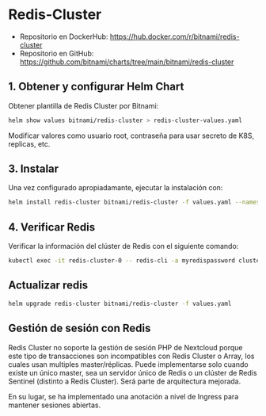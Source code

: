 # Redis-Cluster

- Repositorio en DockerHub: <https://hub.docker.com/r/bitnami/redis-cluster>
- Repositorio en GitHub: <https://github.com/bitnami/charts/tree/main/bitnami/redis-cluster>

## 1. Obtener y configurar Helm Chart

Obtener plantilla de Redis Cluster por Bitnami:

```bash
helm show values bitnami/redis-cluster > redis-cluster-values.yaml
```

Modificar valores como usuario root, contraseña para usar secreto de K8S, replicas, etc.

## 3. Instalar

Una vez configurado apropiadamante, ejecutar la instalación con:

```bash
helm install redis-cluster bitnami/redis-cluster -f values.yaml --namespace nextcloud
```

## 4. Verificar Redis

Verificar la información del clúster de Redis con el siguiente comando:

```bash
kubectl exec -it redis-cluster-0 -- redis-cli -a myredispassword cluster info 
```

## Actualizar redis

```bash
helm upgrade redis-cluster bitnami/redis-cluster -f values.yaml
```

## Gestión de sesión con Redis

Redis Cluster no soporte la gestión de sesión PHP de Nextcloud porque este tipo de transacciones son incompatibles con Redis Cluster o Array, los cuales usan multiples master/réplicas. Puede implementarse solo cuando existe un único master, sea un servidor único de Redis o un clúster de Redis Sentinel (distinto a Redis Cluster). Será parte de arquitectura mejorada.

En su lugar, se ha implementado una anotación a nivel de Ingress para mantener sesiones abiertas.
